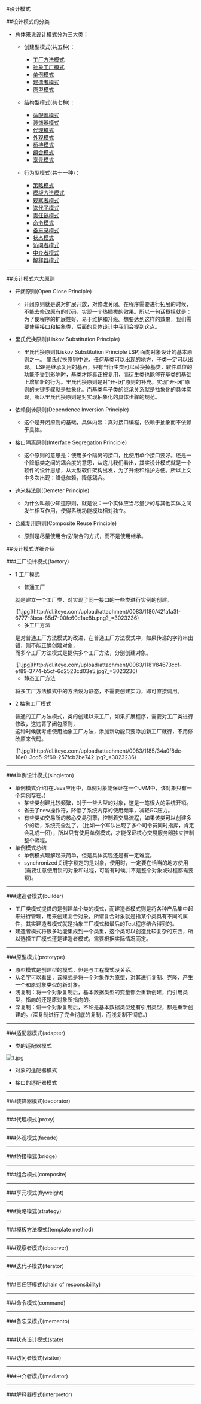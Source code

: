 #设计模式

##设计模式的分类
* 总体来说设计模式分为三大类：

	* 创建型模式(共五种)：
		* [工厂方法模式](#c_factory)
		* [抽象工厂模式](#a_factory)
		* [单例模式](#singleton)
		* [建造者模式](#builder)
		* [原型模式](#prototype)

	* 结构型模式(共七种)：
		* [适配器模式](#adapter)
		* [装饰器模式](#decorator)
		* [代理模式](#proxy)
		* [外观模式](#facade)
		* [桥接模式](#bridge)
		* [组合模式](#composite)
		* [享元模式](#flyweight)

	* 行为型模式(共十一种)：
		* [策略模式](#strategy)
		* [模板方法模式](#template_method)
		* [观察者模式](#observer)
		* [迭代子模式](#iterator)
		* [责任链模式](#chain_of_responsibility)
		* [命令模式](#command)
		* [备忘录模式](#memento)
		* [状态模式](#state)
		* [访问者模式](#visitor)
		* [中介者模式](#mediator)
		* [解释器模式](#interpretor)

***

##设计模式六大原则
* 开闭原则(Open Close Principle)
	* <p>开闭原则就是说对扩展开放，对修改关闭。在程序需要进行拓展的时候，不能去修改原有的代码，实现一个热插拔的效果。所以一句话概括就是：为了使程序的扩展性好，易于维护和升级。想要达到这样的效果，我们需要使用接口和抽象类，后面的具体设计中我们会提到这点。</p> 
* 里氏代换原则(Liskov Substitution Principle)
	* <p>里氏代换原则(Liskov Substitution Principle LSP)面向对象设计的基本原则之一。 里氏代换原则中说，任何基类可以出现的地方，子类一定可以出现。 LSP是继承复用的基石，只有当衍生类可以替换掉基类，软件单位的功能不受到影响时，基类才能真正被复用，而衍生类也能够在基类的基础上增加新的行为。里氏代换原则是对“开-闭”原则的补充。实现“开-闭”原则的关键步骤就是抽象化。而基类与子类的继承关系就是抽象化的具体实现，所以里氏代换原则是对实现抽象化的具体步骤的规范。</p> 
* 依赖倒转原则(Dependence Inversion Principle)
	* <p>这个是开闭原则的基础，具体内容：真对接口编程，依赖于抽象而不依赖于具体。</p> 
* 接口隔离原则(Interface Segregation Principle)
	* <p>这个原则的意思是：使用多个隔离的接口，比使用单个接口要好。还是一个降低类之间的耦合度的意思，从这儿我们看出，其实设计模式就是一个软件的设计思想，从大型软件架构出发，为了升级和维护方便。所以上文中多次出现：降低依赖，降低耦合。</p> 
* 迪米特法则(Demeter Principle)
	* <p>为什么叫最少知道原则，就是说：一个实体应当尽量少的与其他实体之间发生相互作用，使得系统功能模块相对独立。</p> 
* 合成复用原则(Composite Reuse Principle)
	* <p>原则是尽量使用合成/聚合的方式，而不是使用继承。</p> 

##设计模式详细介绍

###<a id="c_factory">工厂设计模式(factory)</a>
* 1 工厂模式
	* 普通工厂
	<p>就是建立一个工厂类，对实现了同一接口的一些类进行实例的创建。</p>
	![1.jpg](http://dl.iteye.com/upload/attachment/0083/1180/421a1a3f-6777-3bca-85d7-00fc60c1ae8b.png?_=3023236)
	
	* 多工厂方法
	<p>
	是对普通工厂方法模式的改进，在普通工厂方法模式中，如果传递的字符串出错，则不能正确创建对象，<br>
	而多个工厂方法模式是提供多个工厂方法，分别创建对象。
	</p>
	![1.jpg](http://dl.iteye.com/upload/attachment/0083/1181/84673ccf-ef89-3774-b5cf-6d2523cd03e5.jpg?_=3023236)
	
	* 静态工厂方法
	<p>将多工厂方法模式中的方法设为静态，不需要创建实力，即可直接调用。</p>
	
* 2 <a id = "a_factory">抽象工厂模式</a>
	<p>
	普通的工厂方法模式，类的创建以来工厂，如果扩展程序，需要对工厂类进行修改，这违背了闭包原则，<br>
	这种时候就考虑使用抽象工厂方法，添加新功能只要添加新工厂就行，不用修改原来代码。
	</p>
	![1.jpg](http://dl.iteye.com/upload/attachment/0083/1185/34a0f8de-16e0-3cd5-9f69-257fcb2be742.jpg?_=3023236)

***
###<a id = "singleton">单例设计模式(singleton)</a>
* 单例模式介绍(在Java应用中，单例对象能保证在一个JVM中，该对象只有一个实例存在。)
	* 某些类创建比较频繁，对于一些大型的对象，这是一笔很大的系统开销。
	* 省去了new操作符，降低了系统内存的使用频率，减轻GC压力。
	* 有些类如交易所的核心交易引擎，控制着交易流程，如果该类可以创建多个的话，系统完全乱了。（比如一个军队出现了多个司令员同时指挥，肯定会乱成一团），所以只有使用单例模式，才能保证核心交易服务器独立控制整个流程。
* 单例模式总结
	* 单例模式理解起来简单，但是具体实现还是有一定难度。
	* synchronized关键字锁定的是对象，使用时，一定要在恰当的地方使用(需要注意使用锁的对象和过程，可能有时候并不是整个对象或过程都需要锁)。

***
###<a id = "builder">建造者模式(builder)</a>
* 工厂类模式提供的是创建单个类的模式，而建造者模式则是将各种产品集中起来进行管理，用来创建复合对象，所谓复合对象就是指某个类具有不同的属性，其实建造者模式就是抽象工厂模式和最后的Test程序结合得到的。
* 建造者模式将很多功能集成到一个类里，这个类可以创造比较复杂的东西，所以选择工厂模式还是建造者模式，需要根据实际情况而定。

***
###<a id = "prototype">原型模式(prototype)</a>
* 原型模式是创建型的模式，但是与工程模式没关系。
* 从名字可以看出，该模式是将一个对象作为原型，对其进行复制、克隆，产生一个和原对象类似的新对象。
* 浅复制：将一个对象复制后，基本数据类型的变量都会重新创建，而引用类型，指向的还是原对象所指向的。
* 深复制：讲一个对象复制后，不论是基本数据类型还有引用类型，都是重新创建的。(深复制进行了完全彻底的复制，而浅复制不彻底。)

***
###<a id = "adapter">适配器模式(adapter)</a>
* 类的适配器模式

![1.jpg](http://dl.iteye.com/upload/attachment/0083/1189/6b2d13aa-7cc7-3e98-9764-bdcb2c64f795.jpg?_=3023236)

* 对象的适配器模式

* 接口的适配器模式

***
###<a id = "decorator">装饰器模式(decorator)</a>

***
###<a id = "proxy">代理模式(proxy)</a>

***
###<a id = "facade">外观模式(facade)</a>

***
###<a id = "bridge">桥接模式(bridge)</a>

***
###<a id = "composite">组合模式(composite)</a>

***
###<a id = "flyweight">享元模式(flyweight)</a>

***
###<a id = "strategy">策略模式(strategy)</a>

***
###<a id = "template_method">模板方法模式(template method)</a>

***
###<a id = "observer">观察者模式(observer)</a>

***
###<a id = "iterator">迭代子模式(iterator)</a>

***
###<a id = "chain_of_responsibility">责任链模式(chain of responsibility)</a>

***
###<a id = "command">命令模式(command)</a>

***
###<a id = "memento">备忘录模式(memento)</a>

***
###<a id = "state">状态设计模式(state)</a>

***
###<a id = "visitor">访问者模式(visitor)</a>

***
###<a id = "mediator">中介者模式(mediator)</a>

***
###<a id = "interpretor">解释器模式(interpretor)</a>


